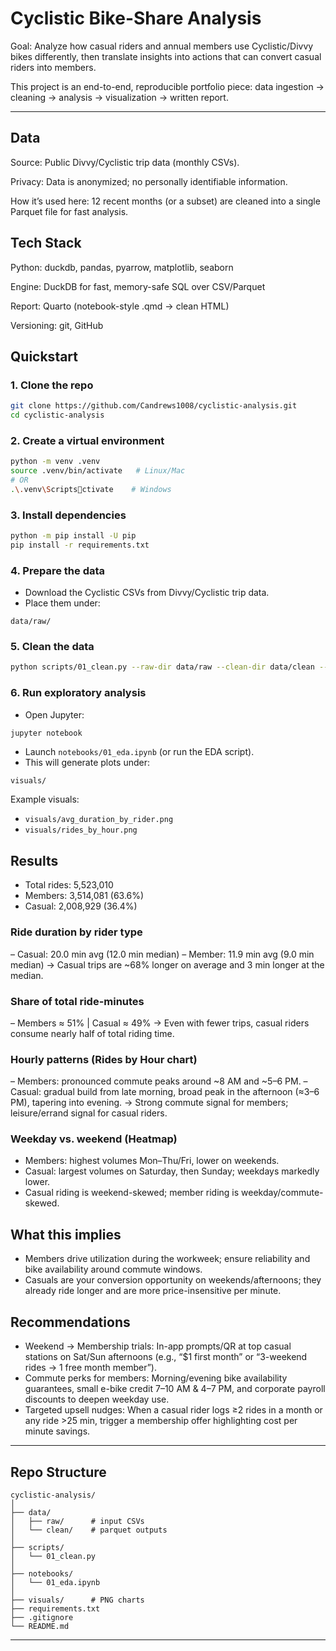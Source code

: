 # Cyclistic Bike-Share Analysis

Goal: Analyze how casual riders and annual members use Cyclistic/Divvy bikes differently, then translate insights into actions that can convert casual riders into members.

This project is an end-to-end, reproducible portfolio piece: data ingestion → cleaning → analysis → visualization → written report.

---

## Data

Source: Public Divvy/Cyclistic trip data (monthly CSVs).

Privacy: Data is anonymized; no personally identifiable information.

How it’s used here: 12 recent months (or a subset) are cleaned into a single Parquet file for fast analysis.

## Tech Stack

Python: duckdb, pandas, pyarrow, matplotlib, seaborn

Engine: DuckDB for fast, memory-safe SQL over CSV/Parquet

Report: Quarto (notebook-style .qmd → clean HTML)

Versioning: git, GitHub

## Quickstart

### 1. Clone the repo
```bash
git clone https://github.com/Candrews1008/cyclistic-analysis.git
cd cyclistic-analysis
```

### 2. Create a virtual environment
```bash
python -m venv .venv
source .venv/bin/activate   # Linux/Mac
# OR
.\.venv\Scriptsctivate    # Windows
```

### 3. Install dependencies
```bash
python -m pip install -U pip
pip install -r requirements.txt
```

### 4. Prepare the data
- Download the Cyclistic CSVs from Divvy/Cyclistic trip data.
- Place them under:
```
data/raw/
```

### 5. Clean the data
```bash
python scripts/01_clean.py --raw-dir data/raw --clean-dir data/clean --out trips_clean.parquet --infer-all
```

### 6. Run exploratory analysis
- Open Jupyter:
```bash
jupyter notebook
```
- Launch `notebooks/01_eda.ipynb` (or run the EDA script).
- This will generate plots under:
```
visuals/
```

Example visuals:
- `visuals/avg_duration_by_rider.png`
- `visuals/rides_by_hour.png`

## Results

- Total rides: 5,523,010
- Members: 3,514,081 (63.6%)
- Casual: 2,008,929 (36.4%)

### Ride duration by rider type
– Casual: 20.0 min avg (12.0 min median)
– Member: 11.9 min avg (9.0 min median)
→ Casual trips are ~68% longer on average and 3 min longer at the median.

### Share of total ride-minutes
– Members ≈ 51% | Casual ≈ 49%
→ Even with fewer trips, casual riders consume nearly half of total riding time.

### Hourly patterns (Rides by Hour chart)
– Members: pronounced commute peaks around ~8 AM and ~5–6 PM.
– Casual: gradual build from late morning, broad peak in the afternoon (≈3–6 PM), tapering into evening.
→ Strong commute signal for members; leisure/errand signal for casual riders.

### Weekday vs. weekend (Heatmap)
- Members: highest volumes Mon–Thu/Fri, lower on weekends.
- Casual: largest volumes on Saturday, then Sunday; weekdays markedly lower.
- Casual riding is weekend-skewed; member riding is weekday/commute-skewed.

## What this implies
- Members drive utilization during the workweek; ensure reliability and bike availability around commute windows.
- Casuals are your conversion opportunity on weekends/afternoons; they already ride longer and are more price-insensitive per minute.

## Recommendations
- Weekend → Membership trials: In-app prompts/QR at top casual stations on Sat/Sun afternoons (e.g., “$1 first month” or “3-weekend rides → 1 free month member”).
- Commute perks for members: Morning/evening bike availability guarantees, small e-bike credit 7–10 AM & 4–7 PM, and corporate payroll discounts to deepen weekday use.
- Targeted upsell nudges: When a casual rider logs ≥2 rides in a month or any ride >25 min, trigger a membership offer highlighting cost per minute savings.
---

## Repo Structure
```
cyclistic-analysis/
│
├── data/
│   ├── raw/      # input CSVs
│   └── clean/    # parquet outputs
│
├── scripts/
│   └── 01_clean.py
│
├── notebooks/
│   └── 01_eda.ipynb
│
├── visuals/      # PNG charts
├── requirements.txt
├── .gitignore
└── README.md
```

---
